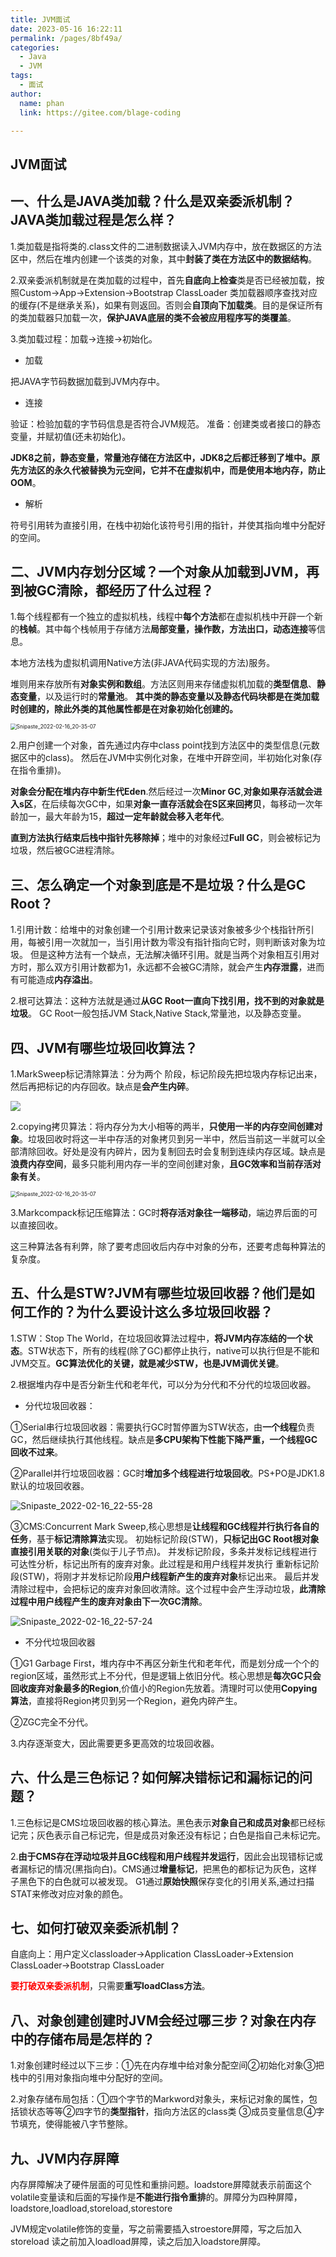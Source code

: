 ```yaml
---
title: JVM面试
date: 2023-05-16 16:22:11
permalink: /pages/8bf49a/
categories: 
  - Java
  - JVM
tags: 
  - 面试
author: 
  name: phan
  link: https://gitee.com/blage-coding

---
```

## JVM面试

## 一、什么是JAVA类加载？什么是双亲委派机制？JAVA类加载过程是怎么样？

1.类加载是指将类的.class文件的二进制数据读入JVM内存中，放在数据区的方法区中，然后在堆内创建一个该类的对象，其中**封装了类在方法区中的数据结构**。

2.双亲委派机制就是在类加载的过程中，首先**自底向上检查**类是否已经被加载，按照Custom->App->Extension->Bootstrap ClassLoader 类加载器顺序查找对应的缓存(不是继承关系)，如果有则返回。否则会**自顶向下加载类**。目的是保证所有的类加载器只加载一次，**保护JAVA底层的类不会被应用程序写的类覆盖**。

3.类加载过程：加载->连接->初始化。

- 加载

把JAVA字节码数据加载到JVM内存中。

- 连接

验证：检验加载的字节码信息是否符合JVM规范。
准备：创建类或者接口的静态变量，并赋初值(还未初始化)。

**JDK8之前，静态变量，常量池存储在方法区中，JDK8之后都迁移到了堆中。原先方法区的永久代被替换为元空间，它并不在虚拟机中，而是使用本地内存，防止OOM**。

- 解析

符号引用转为直接引用，在栈中初始化该符号引用的指针，并使其指向堆中分配好的空间。

## 二、JVM内存划分区域？一个对象从加载到JVM，再到被GC清除，都经历了什么过程？

1.每个线程都有一个独立的虚拟机栈，线程中**每个方法**都在虚拟机栈中开辟一个新的**栈帧**。其中每个栈帧用于存储方法**局部变量，操作数，方法出口，动态连接**等信息。

本地方法栈为虚拟机调用Native方法(非JAVA代码实现的方法)服务。

堆则用来存放所有**对象实例和数组**。方法区则用来存储虚拟机加载的**类型信息**、**静态变量**，以及运行时的**常量池**。
**其中类的静态变量以及静态代码块都是在类加载时创建的，除此外类的其他属性都是在对象初始化创建的。**

<img src="https://jsd.cdn.zzko.cn/gh/blage-coding/picx-images-hosting@master/20230516/fe7227f01bab432497bc3ce42ba5a204.4580kdnfc3e0.webp" alt="Snipaste_2022-02-16_20-35-07" style="zoom:60%;" />

2.用户创建一个对象，首先通过内存中class point找到方法区中的类型信息(元数据区中的class)。
然后在JVM中实例化对象，在堆中开辟空间，半初始化对象(存在指令重排)。

**对象会分配在堆内存中新生代Eden**.然后经过一次**Minor GC**,**对象如果存活就会进入s区**，在后续每次GC中，如果**对象一直存活就会在S区来回拷贝**，每移动一次年龄加一，最大年龄为15，**超过一定年龄就会移入老年代**。

**直到方法执行结束后栈中指针先移除掉**；堆中的对象经过**Full GC**，则会被标记为垃圾，然后被GC进程清除。 

## 三、怎么确定一个对象到底是不是垃圾？什么是GC Root？

1.引用计数：给堆中的对象创建一个引用计数来记录该对象被多少个栈指针所引用，每被引用一次就加一，当引用计数为零没有指针指向它时，则判断该对象为垃圾。 
但是这种方法有一个缺点，无法解决循环引用。就是当两个对象相互引用对方时，那么双方引用计数都为1，永远都不会被GC清除，就会产生**内存泄露**，进而有可能造成**内存溢出**。

2.根可达算法：这种方法就是通过**从GC Root一直向下找引用，找不到的对象就是垃圾**。 
GC Root一般包括JVM Stack,Native Stack,常量池，以及静态变量。

## 四、JVM有哪些垃圾回收算法？

1.MarkSweep标记清除算法：分为两个 阶段，标记阶段先把垃圾内存标记出来， 然后再把标记的内存回收。缺点是**会产生内碎**。

<img src='https://jsd.cdn.zzko.cn/gh/blage-coding/picx-images-hosting@master/20230516/e48df0b4f3e5416a88d2e0dd8ac95709.12k9dpk7pbmo.webp'>

2.copying拷贝算法：将内存分为大小相等的两半，**只使用一半的内存空间创建对象**。垃圾回收时将这一半中存活的对象拷贝到另一半中，然后当前这一半就可以全部清除回收。好处是没有内碎片，因为复制回去时会复制到连续内存区域。缺点是**浪费内存空间**，最多只能利用内存一半的空间创建对象，**且GC效率和当前存活对象有关**。

<img src="https://jsd.cdn.zzko.cn/gh/blage-coding/picx-images-hosting@master/20230516/da266bb2b6624add8e1348d2e9e87a0f.56haixqrcjo0.webp" alt="Snipaste_2022-02-16_20-35-07" style="zoom:60%;" />

3.Markcompack标记压缩算法：GC时**将存活对象往一端移动**，端边界后面的可以直接回收。

这三种算法各有利弊，除了要考虑回收后内存中对象的分布，还要考虑每种算法的复杂度。

## 五、什么是STW?JVM有哪些垃圾回收器？他们是如何工作的？为什么要设计这么多垃圾回收器？

1.STW：Stop The World，在垃圾回收算法过程中，**将JVM内存冻结的一个状态**。STW状态下，所有的线程(除了GC)都停止执行，native可以执行但是不能和JVM交互。**GC算法优化的关键，就是减少STW，也是JVM调优关键**。

2.根据堆内存中是否分新生代和老年代，可以分为分代和不分代的垃圾回收器。

- 分代垃圾回收器：

①Serial串行垃圾回收器：需要执行GC时暂停置为STW状态，由**一个线程**负责GC，然后继续执行其他线程。缺点是**多CPU架构下性能下降严重，一个线程GC回收不过来**。

②Parallel并行垃圾回收器：GC时**增加多个线程进行垃圾回收**。PS+PO是JDK1.8默认的垃圾回收器。

![Snipaste_2022-02-16_22-55-28](https://jsd.cdn.zzko.cn/gh/blage-coding/picx-images-hosting@master/20230516/65e4d0b34a2f41e99c97e29c7e3f1bbd.3c6mfwzbpfw0.webp)

③CMS:Concurrent Mark Sweep,核心思想是**让线程和GC线程并行执行各自的任务**，基于**标记清除算法**实现。
初始标记阶段(STW)，**只标记出GC Root根对象直接引用关联的对象**(类似于儿子节点)。
并发标记阶段，多条并发标记线程进行可达性分析，标记出所有的废弃对象。此过程是和用户线程并发执行
重新标记阶段(STW)，将刚才并发标记阶段**用户线程新产生的废弃对象**标记出来。
最后并发清除过程中，会把标记的废弃对象回收清除。这个过程中会产生浮动垃圾，**此清除过程中用户线程产生的废弃对象由下一次GC清除**。

![Snipaste_2022-02-16_22-57-24](https://jsd.cdn.zzko.cn/gh/blage-coding/picx-images-hosting@master/20230516/cf4f36b7b8154e42bbb163098d26f1f0.44fr8huordq0.webp)

- 不分代垃圾回收器

①G1 Garbage First，堆内存中不再区分新生代和老年代，而是划分成一个个的region区域，虽然形式上不分代，但是逻辑上依旧分代。核心思想是**每次GC只会回收废弃对象最多的Region**,价值小的Region先放着。清理时可以使用**Copying算法**，直接将Region拷贝到另一个Region，避免内碎产生。

②ZGC完全不分代。

3.内存逐渐变大，因此需要更多更高效的垃圾回收器。

## 六、什么是三色标记？如何解决错标记和漏标记的问题？

1.三色标记是CMS垃圾回收器的核心算法。黑色表示**对象自己和成员对象**都已经标记完；灰色表示自己标记完，但是成员对象还没有标记；白色是指自己未标记完。

2.**由于CMS存在浮动垃圾并且GC线程和用户线程并发运行**，因此会出现错标记或者漏标记的情况(黑指向白)。CMS通过**增量标记**，把黑色的都标记为灰色，这样子黑色下的白色就可以被发现。
G1通过**原始快照**保存变化的引用关系,通过扫描STAT来修改对应对象的颜色。

## 七、如何打破双亲委派机制？

自底向上：用户定义classloader->Application ClassLoader->Extension ClassLoader->Bootstrap ClassLoader

<font color="red">**要打破双亲委派机制**</font>，只需要**重写loadClass方法**。

## 八、对象创建创建时JVM会经过哪三步？对象在内存中的存储布局是怎样的？

1.对象创建时经过以下三步：①先在内存堆中给对象分配空间②初始化对象③把栈中的引用对象指向堆中分配好的空间。

2.对象存储布局包括：①四个字节的Markword对象头，来标记对象的属性，包括锁状态等等②四字节的**类型指针**，指向方法区的class类 ③成员变量信息④字节填充，使得能被八字节整除。 

## 九、JVM内存屏障

内存屏障解决了硬件层面的可见性和重排问题。loadstore屏障就表示前面这个volatile变量读和后面的写操作是**不能进行指令重排**的。屏障分为四种屏障，loadstore,loadload,storeload,storestore

JVM规定volatile修饰的变量，写之前需要插入stroestore屏障，写之后加入storeload
读之前加入loadload屏障，读之后加入loadstore屏障。